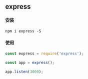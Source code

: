 ## express

#### 安装

```
npm i express -S
```

#### 使用

```javascript
const express = require('express');

const app = express();

app.listen(3000);
```